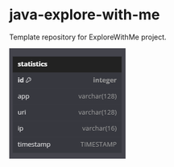 # java-explore-with-me

Template repository for ExploreWithMe project.

![db_stat.png](images/db_stat.png)